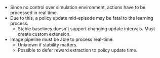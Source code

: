 * Since no control over simulation environment, actions have to be processed in real time. 
 * Due to this, a policy update mid-episode may be fatal to the learning process.
   * Stable baselines doesn't support changing update intervals. Must create custom extension. 
 * Image pipeline must be able to process  real-time. 
   * Unknown if stability matters. 
   * Possible to defer reward extraction to policy update time. 